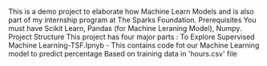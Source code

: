 This is a demo project to elaborate how Machine Learn Models and is also part of my internship program at The Sparks Foundation.
Prerequisites
You must have Scikit Learn, Pandas (for Machine Leraning Model), Numpy.
Project Structure
This project has four major parts :
To Explore Supervised Machine Learning-TSF.Ipnyb - This contains code fot our Machine Learning model to predict percentage Based on training data in 'hours.csv' file

